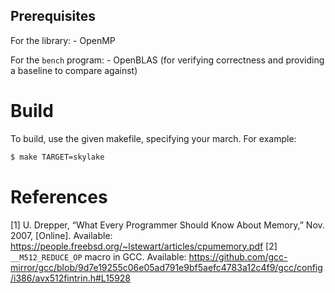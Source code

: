 ## Prerequisites

For the library:
    - OpenMP

For the `bench` program:
    - OpenBLAS (for verifying correctness and providing a baseline to compare against)

# Build

To build, use the given makefile, specifying your march. For example:

```bash
$ make TARGET=skylake
```

# References

[1] U. Drepper, “What Every Programmer Should Know About Memory,” Nov. 2007, [Online]. Available: https://people.freebsd.org/~lstewart/articles/cpumemory.pdf
[2] `__M512_REDUCE_OP` macro in GCC. Available: https://github.com/gcc-mirror/gcc/blob/9d7e19255c06e05ad791e9bf5aefc4783a12c4f9/gcc/config/i386/avx512fintrin.h#L15928

